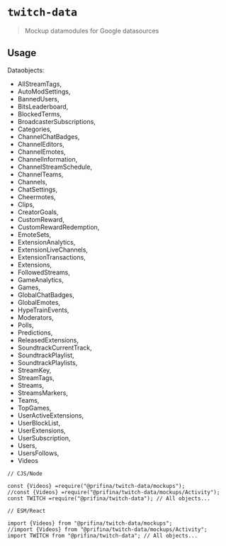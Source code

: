 # `twitch-data`

> Mockup datamodules for Google datasources

## Usage

Dataobjects:

- AllStreamTags,
- AutoModSettings,
- BannedUsers,
- BitsLeaderboard,
- BlockedTerms,
- BroadcasterSubscriptions,
- Categories,
- ChannelChatBadges,
- ChannelEditors,
- ChannelEmotes,
- ChannelInformation,
- ChannelStreamSchedule,
- ChannelTeams,
- Channels,
- ChatSettings,
- Cheermotes,
- Clips,
- CreatorGoals,
- CustomReward,
- CustomRewardRedemption,
- EmoteSets,
- ExtensionAnalytics,
- ExtensionLiveChannels,
- ExtensionTransactions,
- Extensions,
- FollowedStreams,
- GameAnalytics,
- Games,
- GlobalChatBadges,
- GlobalEmotes,
- HypeTrainEvents,
- Moderators,
- Polls,
- Predictions,
- ReleasedExtensions,
- SoundtrackCurrentTrack,
- SoundtrackPlaylist,
- SoundtrackPlaylists,
- StreamKey,
- StreamTags,
- Streams,
- StreamsMarkers,
- Teams,
- TopGames,
- UserActiveExtensions,
- UserBlockList,
- UserExtensions,
- UserSubscription,
- Users,
- UsersFollows,
- Videos

```
// CJS/Node

const {Videos} =require("@prifina/twitch-data/mockups");
//const {Videos} =require("@prifina/twitch-data/mockups/Activity");
const TWITCH =require("@prifina/twitch-data"); // All objects...

```

```
// ESM/React

import {Videos} from "@prifina/twitch-data/mockups";
//import {Videos} from "@prifina/twitch-data/mockups/Activity";
import TWITCH from "@prifina/twitch-data"; // All objects...

```
